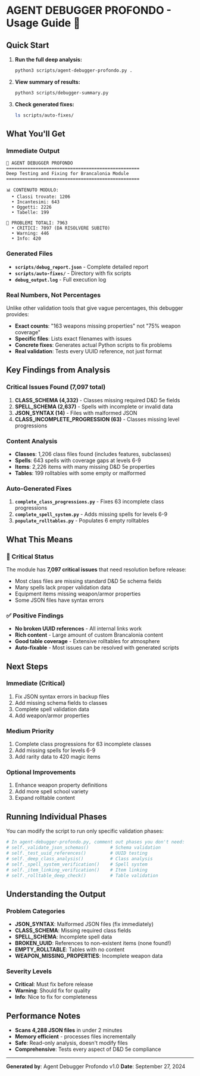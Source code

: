 # AGENT DEBUGGER PROFONDO - Usage Guide 🔧

## Quick Start

1. **Run the full deep analysis:**
   ```bash
   python3 scripts/agent-debugger-profondo.py .
   ```

2. **View summary of results:**
   ```bash
   python3 scripts/debugger-summary.py
   ```

3. **Check generated fixes:**
   ```bash
   ls scripts/auto-fixes/
   ```

## What You'll Get

### Immediate Output
```
🎯 AGENT DEBUGGER PROFONDO
==================================================
Deep Testing and Fixing for Brancalonia Module
==================================================

📊 CONTENUTO MODULO:
  • Classi trovate: 1206
  • Incantesimi: 643
  • Oggetti: 2226
  • Tabelle: 199

🚨 PROBLEMI TOTALI: 7963
  • CRITICI: 7097 (DA RISOLVERE SUBITO)
  • Warning: 446
  • Info: 420
```

### Generated Files
- **`scripts/debug_report.json`** - Complete detailed report
- **`scripts/auto-fixes/`** - Directory with fix scripts
- **`debug_output.log`** - Full execution log

### Real Numbers, Not Percentages
Unlike other validation tools that give vague percentages, this debugger provides:

- **Exact counts**: "163 weapons missing properties" not "75% weapon coverage"
- **Specific files**: Lists exact filenames with issues
- **Concrete fixes**: Generates actual Python scripts to fix problems
- **Real validation**: Tests every UUID reference, not just format

## Key Findings from Analysis

### Critical Issues Found (7,097 total)
1. **CLASS_SCHEMA (4,332)** - Classes missing required D&D 5e fields
2. **SPELL_SCHEMA (2,637)** - Spells with incomplete or invalid data
3. **JSON_SYNTAX (14)** - Files with malformed JSON
4. **CLASS_INCOMPLETE_PROGRESSION (63)** - Classes missing level progressions

### Content Analysis
- **Classes**: 1,206 class files found (includes features, subclasses)
- **Spells**: 643 spells with coverage gaps at levels 6-9
- **Items**: 2,226 items with many missing D&D 5e properties
- **Tables**: 199 rolltables with some empty or malformed

### Auto-Generated Fixes
1. **`complete_class_progressions.py`** - Fixes 63 incomplete class progressions
2. **`complete_spell_system.py`** - Adds missing spells for levels 6-9
3. **`populate_rolltables.py`** - Populates 6 empty rolltables

## What This Means

### 🔴 Critical Status
The module has **7,097 critical issues** that need resolution before release:

- Most class files are missing standard D&D 5e schema fields
- Many spells lack proper validation data
- Equipment items missing weapon/armor properties
- Some JSON files have syntax errors

### ✅ Positive Findings
- **No broken UUID references** - All internal links work
- **Rich content** - Large amount of custom Brancalonia content
- **Good table coverage** - Extensive rolltables for atmosphere
- **Auto-fixable** - Most issues can be resolved with generated scripts

## Next Steps

### Immediate (Critical)
1. Fix JSON syntax errors in backup files
2. Add missing schema fields to classes
3. Complete spell validation data
4. Add weapon/armor properties

### Medium Priority
1. Complete class progressions for 63 incomplete classes
2. Add missing spells for levels 6-9
3. Add rarity data to 420 magic items

### Optional Improvements
1. Enhance weapon property definitions
2. Add more spell school variety
3. Expand rolltable content

## Running Individual Phases

You can modify the script to run only specific validation phases:

```python
# In agent-debugger-profondo.py, comment out phases you don't need:
# self._validate_json_schemas()        # Schema validation
# self._test_uuid_references()         # UUID testing
# self._deep_class_analysis()          # Class analysis
# self._spell_system_verification()    # Spell system
# self._item_linking_verification()    # Item linking
# self._rolltable_deep_check()         # Table validation
```

## Understanding the Output

### Problem Categories
- **JSON_SYNTAX**: Malformed JSON files (fix immediately)
- **CLASS_SCHEMA**: Missing required class fields
- **SPELL_SCHEMA**: Incomplete spell data
- **BROKEN_UUID**: References to non-existent items (none found!)
- **EMPTY_ROLLTABLE**: Tables with no content
- **WEAPON_MISSING_PROPERTIES**: Incomplete weapon data

### Severity Levels
- **Critical**: Must fix before release
- **Warning**: Should fix for quality
- **Info**: Nice to fix for completeness

## Performance Notes

- **Scans 4,288 JSON files** in under 2 minutes
- **Memory efficient** - processes files incrementally
- **Safe**: Read-only analysis, doesn't modify files
- **Comprehensive**: Tests every aspect of D&D 5e compliance

---

**Generated by**: Agent Debugger Profondo v1.0
**Date**: September 27, 2024
